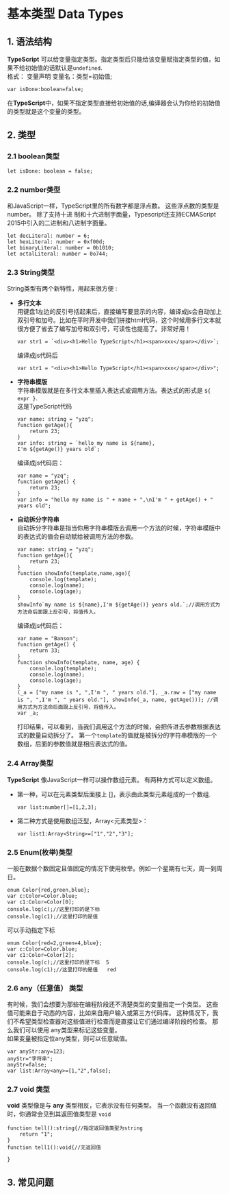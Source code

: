 #  基本类型 Data Types 

## 1. 语法结构
**TypeScript** 可以给变量指定类型。指定类型后只能给该变量赋指定类型的值，如果不给初始值的话默认是`undefined`.  
格式： 变量声明 变量名：类型=初始值;  
```
var isDone:boolean=false;  
```
在**TypeScript**中，如果不指定类型直接给初始值的话,编译器会认为你给的初始值的类型就是这个变量的类型。

## 2. 类型

### 2.1 boolean类型
```
let isDone: boolean = false;
```
### 2.2 number类型 
和JavaScript一样，TypeScript里的所有数字都是浮点数。 这些浮点数的类型是 number。 除了支持十进 制和十六进制字面量，Typescript还支持ECMAScript 2015中引入的二进制和八进制字面量。 
```
let decLiteral: number = 6;
let hexLiteral: number = 0xf00d;
let binaryLiteral: number = 0b1010;
let octalLiteral: number = 0o744;
```

### 2.3 String类型
String类型有两个新特性，用起来很方便 :
 - **多行文本**  
      用键盘1左边的反引号括起来后，直接编写要显示的内容，编译成js会自动加上双引号和加号。比如在平时开发中我们拼接html代码，这个时候用多行文本就很方便了省去了编写加号和双引号，可读性也提高了。非常好用！
      ```
      var str1 = `<div><h1>Hello TypeScript</h1><span>xxx</span></div>`;
      ```
      编译成js代码后
      ```
      var str1 = "<div><h1>Hello TypeScript</h1><span>xxx</span></div>";
      ```
 - **字符串模版**  
      字符串模版就是在多行文本里插入表达式或调用方法。表达式的形式是 `${ expr }`.  
      这是TypeScript代码
      ```
      var name: string = "yzq";
      function getAge(){
          return 23;
      }
      var info: string = `hello my name is ${name},
      I'm ${getAge()} years old`;
      ```
      编译成js代码后：
      ```
      var name = "yzq";
      function getAge() {
          return 23;
      }
      var info = "hello my name is " + name + ",\nI'm " + getAge() + " years old";
      ```
  - **自动拆分字符串**  
      自动拆分字符串是指当你用字符串模版去调用一个方法的时候，字符串模版中的表达式的值会自动赋给被调用方法的参数。
      ```
      var name: string = "yzq";
      function getAge(){
          return 23;
      }
      function showInfo(template,name,age){
          console.log(template);
          console.log(name);
          console.log(age);
      }
      showInfo`my name is ${name},I'm ${getAge()} years old.`;//调用方式为方法命后面跟上反引号，将值传入。
      ```
      编译成js代码后：
      ```
      var name = "Banson";
      function getAge() {
          return 33;
      }
      function showInfo(template, name, age) {
          console.log(template);
          console.log(name);
          console.log(age);
      }
      (_a = ["my name is ", ",I'm ", " years old."], _a.raw = ["my name is ", ",I'm ", " years old."], showInfo(_a, name, getAge())); //调用方式为方法命后面跟上反引号，将值传入。
      var _a;
      ```
      打印结果，可以看到，当我们调用这个方法的时候，会把传进去参数根据表达式的数量自动拆分了。 第一个`template`的值就是被拆分的字符串模版的一个数组，后面的参数值就是相应表达式的值。 

### 2.4 Array类型
**TypeScript** 像JavaScript一样可以操作数组元素。 有两种方式可以定义数组。  
- 第一种，可以在元素类型后面接上 []，表示由此类型元素组成的一个数组.
  ```
  var list:number[]=[1,2,3];
  ```
- 第二种方式是使用数组泛型，Array<元素类型>：
  ```
  var list1:Array<String>=["1","2","3"];
  ```

### 2.5 Enum(枚举)类型
一般在数据个数固定且值固定的情况下使用枚举。例如一个星期有七天，周一到周日。
```
enum Color{red,green,blue};
var c:Color=Color.blue;
var c1:Color=Color[0];
console.log(c);//这里打印的是下标
console.log(c1);//这里打印的是值
```
可以手动指定下标
```
enum Color{red=2,green=4,blue};
var c:Color=Color.blue;
var c1:Color=Color[2];
console.log(c);//这里打印的是下标  5
console.log(c1);//这里打印的是值   red
```

### 2.6 any（任意值） 类型
有时候，我们会想要为那些在编程阶段还不清楚类型的变量指定一个类型。 这些值可能来自于动态的内容，比如来自用户输入或第三方代码库。 这种情况下，我们不希望类型检查器对这些值进行检查而是直接让它们通过编译阶段的检查。 那么我们可以使用 any类型来标记这些变量。   
如果变量被指定位any类型，则可以任意赋值。 
```
var anyStr:any=123;
anyStr="字符串";
anyStr=false;
var list:Array<any>=[1,"2",false];
```

### 2.7 void 类型
**void** 类型像是与 **any** 类型相反，它表示没有任何类型。 当一个函数没有返回值时，你通常会见到其返回值类型是 `void`
```
function tell():string{//指定返回值类型为string
    return "1";
}
function tell1():void{//无返回值

}
```

## 3. 常见问题